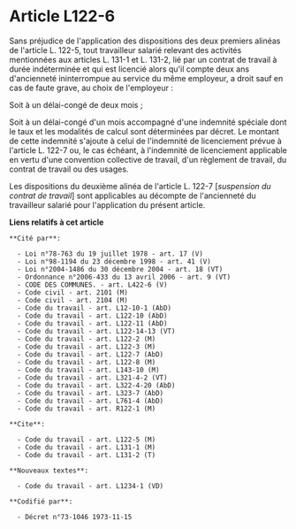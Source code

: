 # Article L122-6

Sans préjudice de l'application des dispositions des deux premiers alinéas de l'article L. 122-5, tout travailleur salarié
relevant des activités mentionnées aux articles L. 131-1 et L. 131-2, lié par un contrat de travail à durée indéterminée et
qui est licencié alors qu'il compte deux ans d'ancienneté ininterrompue au service du même employeur, a droit sauf en cas de
faute grave, au choix de l'employeur :

Soit à un délai-congé de deux mois ;

Soit à un délai-congé d'un mois accompagné d'une indemnité spéciale dont le taux et les modalités de calcul sont déterminées
par décret. Le montant de cette indemnité s'ajoute à celui de l'indemnité de licenciement prévue à l'article L. 122-7 ou, le
cas échéant, à l'indemnité de licenciement applicable en vertu d'une convention collective de travail, d'un règlement de
travail, du contrat de travail ou des usages.

Les dispositions du deuxième alinéa de l'article L. 122-7 [*suspension du contrat de travail*] sont applicables au décompte
de l'ancienneté du travailleur salarié pour l'application du présent article.

**Liens relatifs à cet article**

	**Cité par**:

	  - Loi n°78-763 du 19 juillet 1978 - art. 17 (V)
	  - Loi n°98-1194 du 23 décembre 1998 - art. 41 (V)
	  - Loi n°2004-1486 du 30 décembre 2004 - art. 18 (VT)
	  - Ordonnance n°2006-433 du 13 avril 2006 - art. 9 (VT)
	  - CODE DES COMMUNES. - art. L422-6 (V)
	  - Code civil - art. 2101 (M)
	  - Code civil - art. 2104 (M)
	  - Code du travail - art. L12-10-1 (AbD)
	  - Code du travail - art. L122-10 (AbD)
	  - Code du travail - art. L122-11 (AbD)
	  - Code du travail - art. L122-14-13 (VT)
	  - Code du travail - art. L122-2 (M)
	  - Code du travail - art. L122-3 (M)
	  - Code du travail - art. L122-7 (AbD)
	  - Code du travail - art. L122-8 (M)
	  - Code du travail - art. L143-10 (M)
	  - Code du travail - art. L321-4-2 (VT)
	  - Code du travail - art. L322-4-20 (AbD)
	  - Code du travail - art. L323-7 (AbD)
	  - Code du travail - art. L761-4 (AbD)
	  - Code du travail - art. R122-1 (M)

	**Cite**:

	  - Code du travail - art. L122-5 (M)
	  - Code du travail - art. L131-1 (M)
	  - Code du travail - art. L131-2 (T)

	**Nouveaux textes**:

	  - Code du travail - art. L1234-1 (VD)

	**Codifié par**:

	  - Décret n°73-1046 1973-11-15
